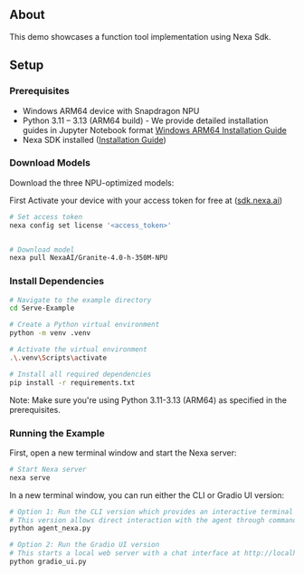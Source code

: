 ## About

This demo showcases a function tool implementation using Nexa Sdk. 

## Setup

### Prerequisites
- Windows ARM64 device with Snapdragon NPU
- Python 3.11 – 3.13 (ARM64 build) - We provide detailed installation guides in Jupyter Notebook format
[Windows ARM64 Installation Guide](https://github.com/NexaAI/nexa-sdk/blob/main/bindings/python/notebook/winodws(arm64).ipynb)
- Nexa SDK installed ([Installation Guide](https://github.com/NexaAI/nexa-sdk?tab=readme-ov-file#step-1-download-nexa-cli-with-one-click))

### Download Models
Download the three NPU-optimized models:

First Activate your device with your access token for free at ([sdk.nexa.ai](https://sdk.nexa.ai/))

```bash
# Set access token
nexa config set license '<access_token>'
```

```bash

# Download model
nexa pull NexaAI/Granite-4.0-h-350M-NPU
```

### Install Dependencies

```bash
# Navigate to the example directory
cd Serve-Example

# Create a Python virtual environment
python -m venv .venv

# Activate the virtual environment
.\.venv\Scripts\activate

# Install all required dependencies
pip install -r requirements.txt
```

Note: Make sure you're using Python 3.11-3.13 (ARM64) as specified in the prerequisites.

### Running the Example

First, open a new terminal window and start the Nexa server:
```bash
# Start Nexa server
nexa serve
```

In a new terminal window, you can run either the CLI or Gradio UI version:

```bash
# Option 1: Run the CLI version which provides an interactive terminal interface
# This version allows direct interaction with the agent through command line
python agent_nexa.py

# Option 2: Run the Gradio UI version
# This starts a local web server with a chat interface at http://localhost:7860
python gradio_ui.py

```